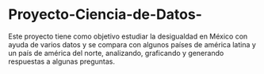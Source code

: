 # Proyecto-Ciencia-de-Datos-
Este proyecto tiene como objetivo estudiar la desigualdad en México con ayuda de varios datos y se compara con algunos países de américa latina y un país de américa del norte, analizando, graficando y generando respuestas a algunas preguntas.

